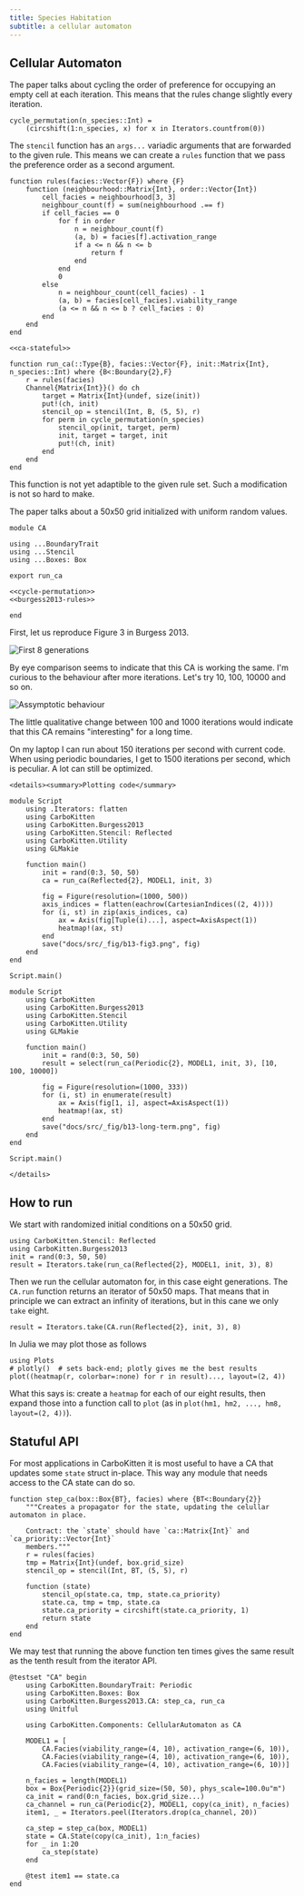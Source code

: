 ```yaml
---
title: Species Habitation
subtitle: a cellular automaton
---
```


## Cellular Automaton
The paper talks about cycling the order of preference for occupying an empty cell at each iteration. This means that the rules change slightly every iteration.

``` {.julia #cycle-permutation}
cycle_permutation(n_species::Int) =
    (circshift(1:n_species, x) for x in Iterators.countfrom(0))
```

The `stencil` function has an `args...` variadic arguments that are forwarded to the given rule. This means we can create a `rules` function that we pass the preference order as a second argument.

``` {.julia #burgess2013-rules}
function rules(facies::Vector{F}) where {F}
    function (neighbourhood::Matrix{Int}, order::Vector{Int})
        cell_facies = neighbourhood[3, 3]
        neighbour_count(f) = sum(neighbourhood .== f)
        if cell_facies == 0
            for f in order
                n = neighbour_count(f)
                (a, b) = facies[f].activation_range
                if a <= n && n <= b
                    return f
                end
            end
            0
        else
            n = neighbour_count(cell_facies) - 1
            (a, b) = facies[cell_facies].viability_range
            (a <= n && n <= b ? cell_facies : 0)
        end
    end
end

<<ca-stateful>>

function run_ca(::Type{B}, facies::Vector{F}, init::Matrix{Int}, n_species::Int) where {B<:Boundary{2},F}
    r = rules(facies)
    Channel{Matrix{Int}}() do ch
        target = Matrix{Int}(undef, size(init))
        put!(ch, init)
        stencil_op = stencil(Int, B, (5, 5), r)
        for perm in cycle_permutation(n_species)
            stencil_op(init, target, perm)
            init, target = target, init
            put!(ch, init)
        end
    end
end
```

This function is not yet adaptible to the given rule set. Such a modification is not so hard to make.

The paper talks about a 50x50 grid initialized with uniform random values.

``` {.julia file=src/Burgess2013/CA.jl}
module CA

using ...BoundaryTrait
using ...Stencil
using ...Boxes: Box

export run_ca

<<cycle-permutation>>
<<burgess2013-rules>>

end
```

First, let us reproduce Figure 3 in Burgess 2013.

![First 8 generations](fig/b13-fig3.png)

By eye comparison seems to indicate that this CA is working the same. I'm curious to the behaviour after more iterations. Let's try 10, 100, 10000 and so on.

![Assymptotic behaviour](fig/b13-long-term.png)

The little qualitative change between 100 and 1000 iterations would indicate that this CA remains "interesting" for a long time.

On my laptop I can run about 150 iterations per second with current code. When using periodic boundaries, I get to 1500 iterations per second, which is peculiar. A lot can still be optimized.

```@raw html
<details><summary>Plotting code</summary>
```

``` {.julia .build file=examples/ca/burgess-2013.jl target="docs/src/_fig/b13-fig3.png"}
module Script
    using .Iterators: flatten
    using CarboKitten
    using CarboKitten.Burgess2013
    using CarboKitten.Stencil: Reflected
    using CarboKitten.Utility
    using GLMakie

    function main()
        init = rand(0:3, 50, 50)
        ca = run_ca(Reflected{2}, MODEL1, init, 3)

        fig = Figure(resolution=(1000, 500))
        axis_indices = flatten(eachrow(CartesianIndices((2, 4))))
        for (i, st) in zip(axis_indices, ca)
            ax = Axis(fig[Tuple(i)...], aspect=AxisAspect(1))
            heatmap!(ax, st)
        end
        save("docs/src/_fig/b13-fig3.png", fig)
    end
end

Script.main()
```


``` {.julia .build file=examples/ca/long-term.jl target="docs/src/_fig/b13-long-term.png"}
module Script
    using CarboKitten
    using CarboKitten.Burgess2013
    using CarboKitten.Stencil
    using CarboKitten.Utility
    using GLMakie

    function main()
        init = rand(0:3, 50, 50)
        result = select(run_ca(Periodic{2}, MODEL1, init, 3), [10, 100, 10000])

        fig = Figure(resolution=(1000, 333))
        for (i, st) in enumerate(result)
            ax = Axis(fig[1, i], aspect=AxisAspect(1))
            heatmap!(ax, st)
        end
        save("docs/src/_fig/b13-long-term.png", fig)
    end
end

Script.main()
```

```@raw html
</details>
```

## How to run
We start with randomized initial conditions on a 50x50 grid.

``` {.julia}
using CarboKitten.Stencil: Reflected
using CarboKitten.Burgess2013
init = rand(0:3, 50, 50)
result = Iterators.take(run_ca(Reflected{2}, MODEL1, init, 3), 8)
```

Then we run the cellular automaton for, in this case eight generations. The `CA.run` function returns an iterator of 50x50 maps. That means that in principle we can extract an infinity of iterations, but in this cane we only `take` eight.

``` {.julia}
result = Iterators.take(CA.run(Reflected{2}, init, 3), 8)
```

In Julia we may plot those as follows

``` {.julia}
using Plots
# plotly()  # sets back-end; plotly gives me the best results
plot((heatmap(r, colorbar=:none) for r in result)..., layout=(2, 4))
```

What this says is: create a `heatmap` for each of our eight results, then expand those into a function call to `plot` (as in `plot(hm1, hm2, ..., hm8, layout=(2, 4))`).

## Statuful API
For most applications in CarboKitten it is most useful to have a CA that updates some `state` struct in-place. This way any module that needs access to the CA state can do so.

``` {.julia #ca-stateful}
function step_ca(box::Box{BT}, facies) where {BT<:Boundary{2}}
    """Creates a propagator for the state, updating the celullar automaton in place.

    Contract: the `state` should have `ca::Matrix{Int}` and `ca_priority::Vector{Int}`
    members."""
    r = rules(facies)
    tmp = Matrix{Int}(undef, box.grid_size)
    stencil_op = stencil(Int, BT, (5, 5), r)

    function (state)
        stencil_op(state.ca, tmp, state.ca_priority)
        state.ca, tmp = tmp, state.ca
        state.ca_priority = circshift(state.ca_priority, 1)
        return state
    end
end
```

We may test that running the above function ten times gives the same result as the tenth result from the iterator API.

``` {.julia file=test/CASpec.jl}
@testset "CA" begin
    using CarboKitten.BoundaryTrait: Periodic
    using CarboKitten.Boxes: Box
    using CarboKitten.Burgess2013.CA: step_ca, run_ca
    using Unitful

    using CarboKitten.Components: CellularAutomaton as CA

    MODEL1 = [
        CA.Facies(viability_range=(4, 10), activation_range=(6, 10)),
        CA.Facies(viability_range=(4, 10), activation_range=(6, 10)),
        CA.Facies(viability_range=(4, 10), activation_range=(6, 10))]

    n_facies = length(MODEL1)
    box = Box{Periodic{2}}(grid_size=(50, 50), phys_scale=100.0u"m")
    ca_init = rand(0:n_facies, box.grid_size...)
    ca_channel = run_ca(Periodic{2}, MODEL1, copy(ca_init), n_facies)
    item1, _ = Iterators.peel(Iterators.drop(ca_channel, 20))

    ca_step = step_ca(box, MODEL1)
    state = CA.State(copy(ca_init), 1:n_facies)
    for _ in 1:20
        ca_step(state)
    end

    @test item1 == state.ca
end
```
